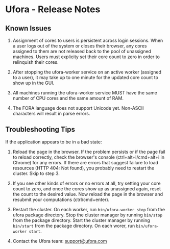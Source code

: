 # Ufora - Release Notes


## Known Issues

1. Assignment of cores to users is persistent across login sessions. When a user logs out of the system or closes their browser, any cores assigned to them are not released back to the pool of unassigned machines. Users must explicity set their core count to zero in order to relinquish their cores.

2. After stopping the ufora-worker service on an active worker (assigned to a user), it may take up to one minute for the updated core count to show up in the GUI.

3. All machines running the ufora-worker service MUST have the same number of CPU cores and the same amount of RAM.

4. The FORA language does not support Unicode yet. Non-ASCII characters will result in parse errors.

## Troubleshooting Tips

If the application appears to be in a bad state:

1. Reload the page in the browser. If the problem persists or if the page fail to reload correctly, check the browser's console (ctrl+alt+i/cmd+alt+i in Chrome) for any errors.
   If there are errors that suggest failure to load resources (HTTP 404: Not found), you probably need to restart the cluster. Skip to step 3.

2. If you see other kinds of errors or no errors at all, try setting your core count to zero, and once the cores show up as unassigned again, reset the count to the desired value. Now reload the page in the browser and resubmit your computations (ctrl/cmd+enter).

3. Restart the cluster.
On each worker, run `bin/ufora-worker stop` from the ufora package directory.
Stop the cluster manager by running `bin/stop` from the package directory.
Start the cluster manager by running `bin/start` from the package directory.
On each worer, run `bin/ufora-worker start`.

4. Contact the Ufora team: [support@ufora.com](mailto:support@ufora.com)

